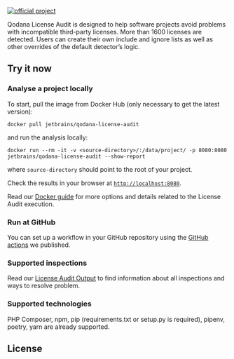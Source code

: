 [//]: # (title: About Qodana License Audit)

[![official project](https://jb.gg/badges/official-flat-square.svg)](https://confluence.jetbrains.com/display/ALL/JetBrains+on+GitHub)

Qodana License Audit is designed to help software projects avoid problems with incompatible third-party licenses. More than 1600 licenses are detected. Users can create their own include and ignore lists as well as other overrides of the default detector’s logic.


## Try it now

### Analyse a project locally

To start, pull the image from Docker Hub (only necessary to get the latest version):

```shell
docker pull jetbrains/qodana-license-audit
```

and run the analysis locally:

```shell
docker run --rm -it -v <source-directory>/:/data/project/ -p 8080:8080 jetbrains/qodana-license-audit --show-report
```

where `source-directory` should point to the root of your project.

Check the results in your browser at [`http://localhost:8080`](http://localhost:8080).

Read our [Docker guide](license-audit-docker-readme.md) for more options and details related to the License Audit execution.

### Run at GitHub

You can set up a workflow in your GitHub repository using the [GitHub actions](license-audit-github-action.md) we published.

### Supported inspections

Read our [License Audit Output](license-audit-output.md) to find information about all inspections and ways to resolve problem.

### Supported technologies

PHP Composer, npm, pip (requirements.txt or setup.py is required), pipenv, poetry, yarn are already supported.

## License

<include src="lib_qd.xml" include-id="license-info">
    <var name="product" value="Qodana linters"/>
</include>
